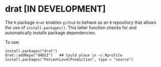 # drat [IN DEVELOPMENT]
The `R` package `drat` enables `github` to behave as an `R` repository that allows the use of `install.packages()`.
This latter function checks for and automatically installs package dependencies.

To use:
```{r}
install.packages("drat")
drat::addRepo("OHDSI")   ## Could place in ~/.Rprofile
install.packages("PatientLevelPrediction", type = "source")
```
